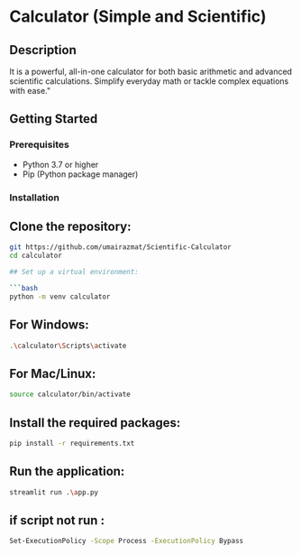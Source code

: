 # Calculator (Simple and Scientific)

## Description

It is a powerful, all-in-one calculator for both basic arithmetic and advanced scientific calculations. Simplify everyday math or tackle complex equations with ease."

## Getting Started

### Prerequisites

- Python 3.7 or higher
- Pip (Python package manager)

### Installation

## Clone the repository:

````bash
git https://github.com/umairazmat/Scientific-Calculator
cd calculator

## Set up a virtual environment:

```bash
python -m venv calculator
````

## For Windows:

```bash
.\calculator\Scripts\activate
```

## For Mac/Linux:

```bash
source calculator/bin/activate
```

## Install the required packages:

```bash
pip install -r requirements.txt
```

## Run the application:

```bash
streamlit run .\app.py
```

## if script not run :

```bash
Set-ExecutionPolicy -Scope Process -ExecutionPolicy Bypass
```
